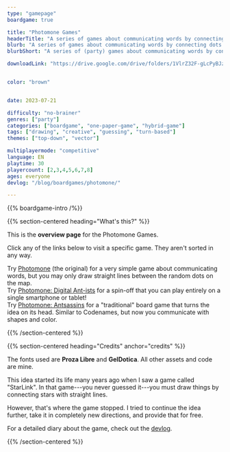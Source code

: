 ```yaml
---
type: "gamepage"
boardgame: true

title: "Photomone Games"
headerTitle: "A series of games about communicating words by connecting dots or weirder methods."
blurb: "A series of games about communicating words by connecting dots or weirder methods."
blurbShort: "A series of (party) games about communicating words by connecting dots, or weirder methods, because you're ants."

downloadLink: "https://drive.google.com/drive/folders/1VlrZ32F-gLcPyBJzRPVzZOv0M2ZNq5Rn"


color: "brown"


date: 2023-07-21

difficulty: "no-brainer"
genres: ["party"]
categories: ["boardgame", "one-paper-game", "hybrid-game"]
tags: ["drawing", "creative", "guessing", "turn-based"]
themes: ["top-down", "vector"]

multiplayermode: "competitive"
language: EN
playtime: 30
playercount: [2,3,4,5,6,7,8]
ages: everyone
devlog: "/blog/boardgames/photomone/"

---
```


{{% boardgame-intro /%}}

{{% section-centered heading="What's this?" %}}

This is the **overview page** for the Photomone Games.

Click any of the links below to visit a specific game. They aren't sorted in any way.

<div class="photomone-link-block">
Try <a href="/photomone-games/draw/photomone/">Photomone</a> (the original) for a very simple game about communicating words, but you may only draw straight lines between the random dots on the map.
</div>

<div class="photomone-link-block">
Try <a href="/photomone-games/draw/photomone-digital-antists/">Photomone: Digital Ant-ists</a> for a spin-off that you can play entirely on a single smartphone or tablet!
</div>

<div class="photomone-link-block">
Try <a href="/photomone-games/draw/photomone-antsassins/">Photomone: Antsassins</a> for a "traditional" board game that turns the idea on its head. Similar to Codenames, but now you communicate with shapes and color.
</div>

{{% /section-centered %}}

{{% section-centered heading="Credits" anchor="credits" %}}

The fonts used are **Proza Libre** and **GelDotica**. All other assets and code are mine.

This idea started its life many years ago when I saw a game called "StarLink". In that game---you never guessed it---you must draw things by connecting stars with straight lines. 

However, that's where the game stopped. I tried to continue the idea further, take it in completely new directions, and provide that for free.

For a detailed diary about the game, check out the [devlog](/blog/boardgames/photomone/).

{{% /section-centered %}}
